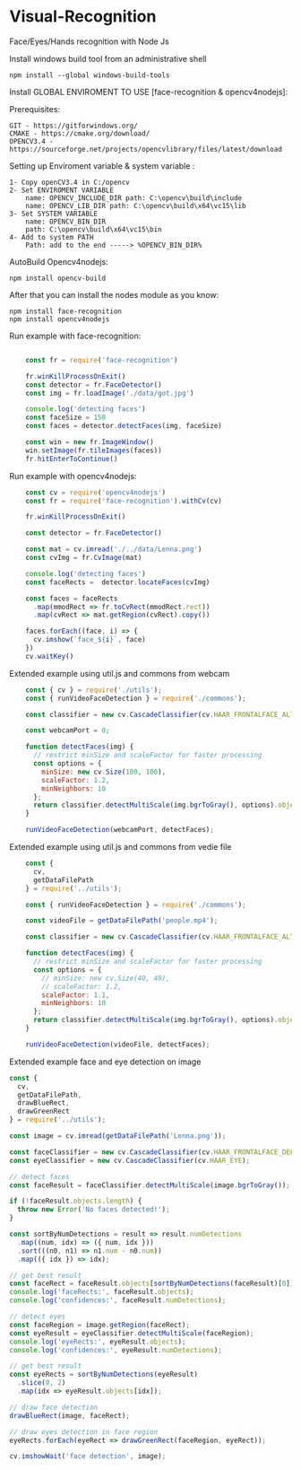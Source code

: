 # Visual-Recognition
Face/Eyes/Hands recognition with Node Js


Install windows build tool from an administrative shell

    npm install --global windows-build-tools
         
Install GLOBAL ENVIROMENT TO USE [face-recognition & opencv4nodejs]:

Prerequisites:
    
    GIT - https://gitforwindows.org/
    CMAKE - https://cmake.org/download/
    OPENCV3.4 - https://sourceforge.net/projects/opencvlibrary/files/latest/download
    
Setting up Enviroment variable & system variable :

    1- Copy openCV3.4 in C:/opencv
    2- Set ENVIROMENT VARIABLE   
        name: OPENCV_INCLUDE_DIR path: C:\opencv\build\include
        name: OPENCV_LIB_DIR path: C:\opencv\build\x64\vc15\lib
    3- Set SYSTEM VARIABLE
        name: OPENCV_BIN_DIR
        path: C:\opencv\build\x64\vc15\bin
    4- Add to system PATH
        Path: add to the end -----> %OPENCV_BIN_DIR%
        
AutoBuild Opencv4nodejs:

    npm install opencv-build            
        
After that you can install the nodes module as you know:

    npm install face-recognition
    npm install opencv4nodejs

Run example with face-recognition:

```js

    const fr = require('face-recognition')

    fr.winKillProcessOnExit()
    const detector = fr.FaceDetector()
    const img = fr.loadImage('./data/got.jpg')

    console.log('detecting faces')
    const faceSize = 150
    const faces = detector.detectFaces(img, faceSize)

    const win = new fr.ImageWindow()
    win.setImage(fr.tileImages(faces))
    fr.hitEnterToContinue()
```    
Run example with opencv4nodejs:

```js
    const cv = require('opencv4nodejs')
    const fr = require('face-recognition').withCv(cv)

    fr.winKillProcessOnExit()

    const detector = fr.FaceDetector()

    const mat = cv.imread('./../data/Lenna.png')
    const cvImg = fr.CvImage(mat)

    console.log('detecting faces')
    const faceRects =  detector.locateFaces(cvImg)

    const faces = faceRects
      .map(mmodRect => fr.toCvRect(mmodRect.rect))
      .map(cvRect => mat.getRegion(cvRect).copy())

    faces.forEach((face, i) => {
      cv.imshow(`face_${i}`, face)
    })
    cv.waitKey()
```

Extended example using util.js and commons from webcam

```js
    const { cv } = require('./utils');
    const { runVideoFaceDetection } = require('./commons');

    const classifier = new cv.CascadeClassifier(cv.HAAR_FRONTALFACE_ALT2);

    const webcamPort = 0;

    function detectFaces(img) {
      // restrict minSize and scaleFactor for faster processing
      const options = {
        minSize: new cv.Size(100, 100),
        scaleFactor: 1.2,
        minNeighbors: 10
      };
      return classifier.detectMultiScale(img.bgrToGray(), options).objects;
    }

    runVideoFaceDetection(webcamPort, detectFaces);
```
Extended example using util.js and commons from vedie file

```js
    const {
      cv,
      getDataFilePath
    } = require('../utils');

    const { runVideoFaceDetection } = require('./commons');

    const videoFile = getDataFilePath('people.mp4');

    const classifier = new cv.CascadeClassifier(cv.HAAR_FRONTALFACE_ALT2);

    function detectFaces(img) {
      // restrict minSize and scaleFactor for faster processing
      const options = {
        // minSize: new cv.Size(40, 40),
        // scaleFactor: 1.2,
        scaleFactor: 1.1,
        minNeighbors: 10
      };
      return classifier.detectMultiScale(img.bgrToGray(), options).objects;
    }

    runVideoFaceDetection(videoFile, detectFaces);
```
Extended example face and eye detection on image

```js
const {
  cv,
  getDataFilePath,
  drawBlueRect,
  drawGreenRect
} = require('../utils');

const image = cv.imread(getDataFilePath('Lenna.png'));

const faceClassifier = new cv.CascadeClassifier(cv.HAAR_FRONTALFACE_DEFAULT);
const eyeClassifier = new cv.CascadeClassifier(cv.HAAR_EYE);

// detect faces
const faceResult = faceClassifier.detectMultiScale(image.bgrToGray());

if (!faceResult.objects.length) {
  throw new Error('No faces detected!');
}

const sortByNumDetections = result => result.numDetections
  .map((num, idx) => ({ num, idx }))
  .sort(((n0, n1) => n1.num - n0.num))
  .map(({ idx }) => idx);

// get best result
const faceRect = faceResult.objects[sortByNumDetections(faceResult)[0]];
console.log('faceRects:', faceResult.objects);
console.log('confidences:', faceResult.numDetections);

// detect eyes
const faceRegion = image.getRegion(faceRect);
const eyeResult = eyeClassifier.detectMultiScale(faceRegion);
console.log('eyeRects:', eyeResult.objects);
console.log('confidences:', eyeResult.numDetections);

// get best result
const eyeRects = sortByNumDetections(eyeResult)
  .slice(0, 2)
  .map(idx => eyeResult.objects[idx]);

// draw face detection
drawBlueRect(image, faceRect);

// draw eyes detection in face region
eyeRects.forEach(eyeRect => drawGreenRect(faceRegion, eyeRect));

cv.imshowWait('face detection', image);
